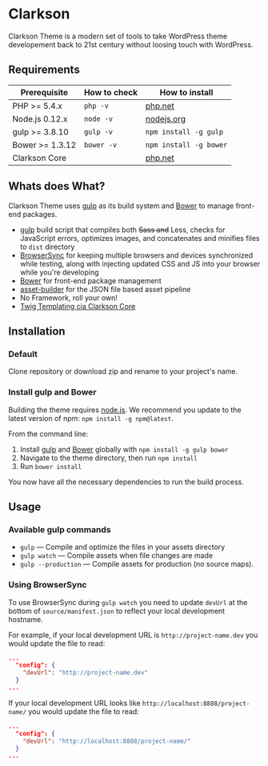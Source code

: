 # Clarkson

Clarkson Theme is a modern set of tools to take WordPress theme developement back to 21st century without loosing touch with WordPress.

## Requirements

| Prerequisite    | How to check | How to install
| --------------- | ------------ | ------------- |
| PHP >= 5.4.x    | `php -v`     | [php.net](http://php.net/manual/en/install.php) |
| Node.js 0.12.x  | `node -v`    | [nodejs.org](http://nodejs.org/) |
| gulp >= 3.8.10  | `gulp -v`    | `npm install -g gulp` |
| Bower >= 1.3.12 | `bower -v`   | `npm install -g bower` |
| Clarkson Core   |              | [php.net](http://php.net/manual/en/install.php) |

## Whats does What?

Clarkson Theme uses [gulp](http://gulpjs.com/) as its build system and [Bower](http://bower.io/) to manage front-end packages.

* [gulp](http://gulpjs.com/) build script that compiles both ~~Sass and~~ Less, checks for JavaScript errors, optimizes images, and concatenates and minifies files to `dist` directory
* [BrowserSync](http://www.browsersync.io/) for keeping multiple browsers and devices synchronized while testing, along with injecting updated CSS and JS into your browser while you're developing
* [Bower](http://bower.io/) for front-end package management
* [asset-builder](https://github.com/austinpray/asset-builder) for the JSON file based asset pipeline
* No Framework, roll your own!
* [Twig Templating cia Clarkson Core](http://twig.sensiolabs.org/)

## Installation

### Default
Clone repository or download zip and rename to your project's name.

### Install gulp and Bower

Building the theme requires [node.js](http://nodejs.org/download/). We recommend you update to the latest version of npm: `npm install -g npm@latest`.

From the command line:

1. Install [gulp](http://gulpjs.com) and [Bower](http://bower.io/) globally with `npm install -g gulp bower`
2. Navigate to the theme directory, then run `npm install`
3. Run `bower install`

You now have all the necessary dependencies to run the build process.

## Usage

### Available gulp commands

* `gulp` — Compile and optimize the files in your assets directory
* `gulp watch` — Compile assets when file changes are made  
* `gulp --production` — Compile assets for production (no source maps).

### Using BrowserSync

To use BrowserSync during `gulp watch` you need to update `devUrl` at the bottom of `source/manifest.json` to reflect your local development hostname.

For example, if your local development URL is `http://project-name.dev` you would update the file to read:
```json
...
  "config": {
    "devUrl": "http://project-name.dev"
  }
...
```
If your local development URL looks like `http://localhost:8888/project-name/` you would update the file to read:
```json
...
  "config": {
    "devUrl": "http://localhost:8888/project-name/"
  }
...
```

